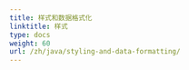```yaml
---
title: 样式和数据格式化
linktitle: 样式
type: docs
weight: 60
url: /zh/java/styling-and-data-formatting/
---
```

